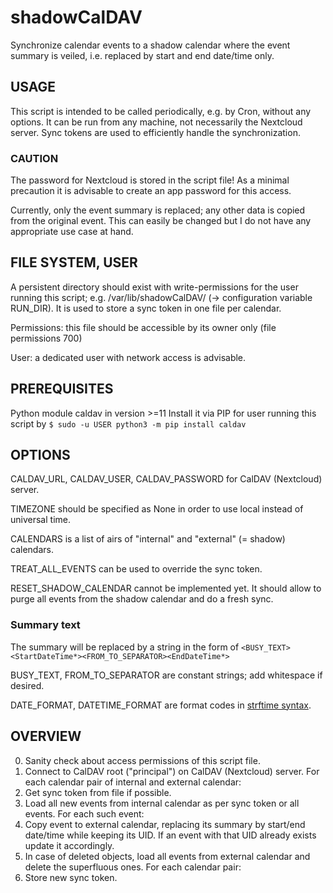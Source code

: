 # shadowCalDAV

Synchronize calendar events to a shadow calendar
where the event summary is veiled, i.e. replaced by
start and end date/time only.

## USAGE

This script is intended to be called periodically,
e.g. by Cron, without any options.
It can be run from any machine, not necessarily
the Nextcloud server. Sync tokens are used to
efficiently handle the synchronization.

### CAUTION

The password for Nextcloud is stored in the script file!
As a minimal precaution it is advisable to create an
app password for this access.

Currently, only the event summary is replaced; 
any other data is copied from the original event.
This can easily be changed but I do not have any
appropriate use case at hand.

## FILE SYSTEM, USER

A persistent directory should exist with write-permissions
for the user running this script; e.g. /var/lib/shadowCalDAV/
(-> configuration variable RUN_DIR).
It is used to store a sync token in one file per calendar.

Permissions: this file should be accessible by
its owner only (file permissions 700)

User: a dedicated user with network access is advisable.

## PREREQUISITES

Python module caldav in version >=11
Install it via PIP for user running this script by
```$ sudo -u USER python3 -m pip install caldav```

## OPTIONS

CALDAV_URL, CALDAV_USER, CALDAV_PASSWORD for CalDAV (Nextcloud) server.

TIMEZONE should be specified as None in order to use local instead of universal time.

CALENDARS is a list of airs of "internal" and "external" (= shadow) calendars.

TREAT_ALL_EVENTS can be used to override the sync token.

RESET_SHADOW_CALENDAR cannot be implemented yet. It should allow
to purge all events from the shadow calendar and do a fresh sync.

### Summary text

The summary will be replaced by a string in the form of
```<BUSY_TEXT><StartDateTime*><FROM_TO_SEPARATOR><EndDateTime*>```

BUSY_TEXT, FROM_TO_SEPARATOR are constant strings; add whitespace if desired.

DATE_FORMAT, DATETIME_FORMAT are format codes in 
[strftime syntax](https://docs.python.org/3/library/datetime.html#strftime-and-strptime-format-codes).

## OVERVIEW

0) Sanity check about access permissions of this script file.
1) Connect to CalDAV root ("principal") on CalDAV (Nextcloud) server.
   For each calendar pair of internal and external calendar:
2) Get sync token from file if possible.
3) Load all new events from internal calendar as per sync token or all events.
   For each such event:
4) Copy event to external calendar, replacing its summary by
start/end date/time while keeping its UID. If an event with that
UID already exists update it accordingly.
5) In case of deleted objects, load all events from external calendar
and delete the superfluous ones.
   For each calendar pair:
6) Store new sync token.
